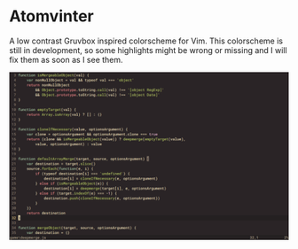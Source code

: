 # Atomvinter

A low contrast Gruvbox inspired colorscheme for Vim. This colorscheme is still in development, so some highlights might be wrong or missing and I will fix them as soon as I see them.

![Preview](https://raw.githubusercontent.com/tunnan/atomvinter/main/look.png)

